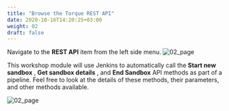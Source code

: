 ```yaml
---
title: "Browse the Torque REST API"
date: 2020-10-16T14:20:25+03:00
weight: 02
draft: false
---
```

Navigate to the __REST API__ item from the left side menu.
![02_page](/images/module3/02_page.png)

This workshop module will use Jenkins to automatically call the __Start new sandbox__ , __Get sandbox details__ , and __End Sandbox__ API methods as part of a pipeline. Feel free to look at the details of these methods, their parameters, and other methods available.

![02_page](/images/module3/03_page.png)


